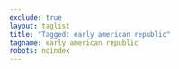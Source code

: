 ```yaml
---
exclude: true
layout: taglist
title: "Tagged: early american republic"
tagname: early american republic
robots: noindex
---
```

